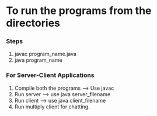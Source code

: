 # To run the programs from the directories
### Steps
1. javac program_name.java
2. java program_name

### For Server-Client Applications
1. Compile both the programs --> Use javac
2. Run server --> use java server_filename
3. Run client --> use java client_filename
4. Run multiply client for chatting.
